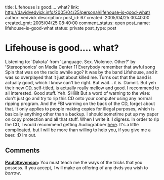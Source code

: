 title: Lifehouse is good.... what?
link: http://davidvedvick.info/2005/04/25/personal/lifehouse-is-good-what/
author: vedvick
description: 
post_id: 67
created: 2005/04/25 00:40:00
created_gmt: 2005/04/25 08:40:00
comment_status: open
post_name: lifehouse-is-good-what
status: private
post_type: post

# Lifehouse is good.... what?

Listening to: 'Dakota' from 'Language. Sex. Violence. Other?' by 'Stereophonics' on Media Center 11 Everybody remember that awful song Spin that was on the radio awhile ago? It was by the band Lifehouse, and it was so overplayed that it just about killed me. Turns out that the band is actually good, which I know can't be right. But wait... it is. Damnit. But yeh their new CD, self-titled, is actually really mellow and good. I recommend to all interested. Good stuff. Yeh. SHiiiit But a word of warning to the wise: don't just go and try to rip this CD onto your computer using any normal ripping program. And the FBI warning on the back of the CD, forget about that. It only applies to people making copies for illegal purposes, which is basically anything other than a backup. I should sometime put up my paper on copy protection and all that stuff. When I write it. I digress. In order to rip the CD, I would recommend getting Audiograbber [here](http://www.audiograbber.com-us.net/). It's a little complicated, but I will be more than willing to help you, if you give me a beer. :D Im out.

## Comments

**[Paul Stevenson](#33 "2005-04-29 00:33:00"):** You must teach me the ways of the tricks that you possess. If you accept, I will make an offering of any dvds you wish to _borrow_.

